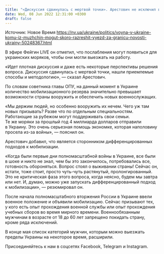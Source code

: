 ```yaml
---
title: "«Дискуссия сдвинулась с мертвой точки». Арестович не исключил внесения новых изменений в порядок выезда мужчин за границу"
date: Wed, 08 Jun 2022 12:31:00 +0300
draft: false
---
```

Источник: Новое Время https://nv.ua/ukraine/politics/voyna-v-ukraine-komu-iz-muzhchin-mogut-skoro-razreshit-vyezd-za-granicu-novosti-ukrainy-50248367.html


 В эфире Фейгин LIVE он отметил, что послабления могут появиться для украинских моряков, чтобы они могли выезжать на работу.

«Идет плотная дискуссия и даже есть некоторые перспективы решения вопроса. Дискуссия сдвинулась с мертвой точки, нашли приемлемые способы и методологию», — сказал Арестович.

По словам советника главы ОПУ, на данный момент в Украине количество мобилизационного резерва значительно превышает возможности страны вооружить и обеспечить новых военнослужащих.

«Мы держим людей, но особенно вооружить их нечем. Чего уж там новых призывать? Разве что по отдельным специальностям. Работающие за рубежом могут поддерживать свои семьи. Те же моряки за прошлый год 4 миллиарда долларов отправили в Украину. Это очень серьезная помощь экономке, которая наполовину просела из-за войны», — пояснил он.

Арестович добавил, что является сторонником дифференцированных подходов к мобилизации.

«Когда были первые дни полномасштабной войны в Украине, все были в шоке и никто не знал, чем бы это закончилось, потребовались все, готовность обороняться. Вопрос стоял о выживании страны! Сейчас он, кстати, тоже стоит, просто чуть-чуть растянутый, пролонгированный. Это не критическая фаза этого вопроса, когда неясно, будем мы завтра или нет. И, думаю, можно уже запускать дифференцированный подход к мобилизации», — резюмировал он.

После начала полномасштабного вторжения России в Украине ввели военное положение и объявили мобилизацию. Сейчас призывают тех, у кого есть опыт прохождения военной службы или опыт прохождения учебных сборов во время мирного времени. Военнообязанным мужчинам в возрасте от 18 до 60 лет запрещено покидать страну, кроме ряда исключений.

В конце мая список категорий мужчин, которым можно выезжать пределы Украины на некоторое время, расширили.

Присоединяйтесь к нам в соцсетях Facebook, Telegram и Instagram.
